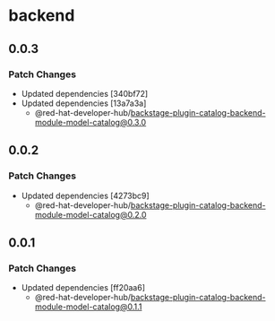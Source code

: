# backend

## 0.0.3

### Patch Changes

- Updated dependencies [340bf72]
- Updated dependencies [13a7a3a]
  - @red-hat-developer-hub/backstage-plugin-catalog-backend-module-model-catalog@0.3.0

## 0.0.2

### Patch Changes

- Updated dependencies [4273bc9]
  - @red-hat-developer-hub/backstage-plugin-catalog-backend-module-model-catalog@0.2.0

## 0.0.1

### Patch Changes

- Updated dependencies [ff20aa6]
  - @red-hat-developer-hub/backstage-plugin-catalog-backend-module-model-catalog@0.1.1
